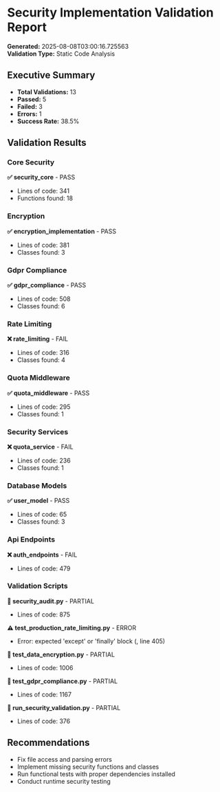 # Security Implementation Validation Report

**Generated:** 2025-08-08T03:00:16.725563  
**Validation Type:** Static Code Analysis  

## Executive Summary

- **Total Validations:** 13
- **Passed:** 5
- **Failed:** 3
- **Errors:** 1
- **Success Rate:** 38.5%

## Validation Results

### Core Security

**✅ security_core** - PASS
- Lines of code: 341
- Functions found: 18


### Encryption

**✅ encryption_implementation** - PASS
- Lines of code: 381
- Classes found: 3


### Gdpr Compliance

**✅ gdpr_compliance** - PASS
- Lines of code: 508
- Classes found: 6


### Rate Limiting

**❌ rate_limiting** - FAIL
- Lines of code: 316
- Classes found: 4


### Quota Middleware

**✅ quota_middleware** - PASS
- Lines of code: 295
- Classes found: 1


### Security Services

**❌ quota_service** - FAIL
- Lines of code: 236
- Classes found: 1


### Database Models

**✅ user_model** - PASS
- Lines of code: 65
- Classes found: 3


### Api Endpoints

**❌ auth_endpoints** - FAIL
- Lines of code: 479


### Validation Scripts

**🔶 security_audit.py** - PARTIAL
- Lines of code: 875

**⚠️ test_production_rate_limiting.py** - ERROR
- Error: expected 'except' or 'finally' block (<unknown>, line 405)

**🔶 test_data_encryption.py** - PARTIAL
- Lines of code: 1006

**🔶 test_gdpr_compliance.py** - PARTIAL
- Lines of code: 1167

**🔶 run_security_validation.py** - PARTIAL
- Lines of code: 376


## Recommendations

- Fix file access and parsing errors
- Implement missing security functions and classes
- Run functional tests with proper dependencies installed
- Conduct runtime security testing
